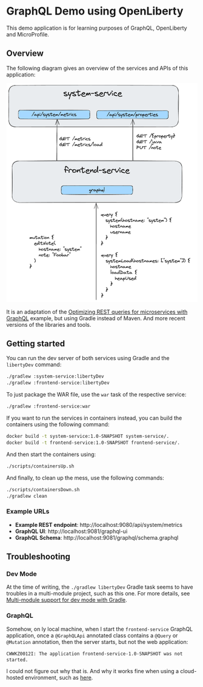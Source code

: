 # GraphQL Demo using OpenLiberty

This demo application is for learning purposes of GraphQL, OpenLiberty and MicroProfile.

## Overview

The following diagram gives an overview of the services and APIs of this application:

![Backend architecture](./assets/arch.png)

It is an adaptation of the [Optimizing REST queries for microservices with GraphQL](https://openliberty.io/guides/microprofile-graphql.html)
example, but using Gradle instead of Maven. And more recent versions of the libraries and tools.

## Getting started

You can run the dev server of both services using Gradle and the `libertyDev` command:

```bash
./gradlew :system-service:libertyDev
./gradlew :frontend-service:libertyDev
```

To just package the WAR file, use the `war` task of the respective service:

```bash
./gradlew :frontend-service:war
```

If you want to run the services in containers instead, you can build the containers using the following command:

```bash
docker build -t system-service:1.0-SNAPSHOT system-service/.
docker build -t frontend-service:1.0-SNAPSHOT frontend-service/.
```

And then start the containers using:

```bash
./scripts/containersUp.sh
```

And finally, to clean up the mess, use the following commands:

```bash
./scripts/containersDown.sh
./gradlew clean
```

### Example URLs

- **Example REST endpoint**: http://localhost:9080/api/system/metrics
- **GraphQL UI**: http://localhost:9081/graphql-ui
- **GraphQL Schema**: http://localhost:9081/graphql/schema.graphql

## Troubleshooting

### Dev Mode

At the time of writing, the `./gradlew libertyDev` Gradle task seems to have troubles in a multi-module
project, such as this one. For more details,
see [Multi-module support for dev mode with Gradle](https://github.com/OpenLiberty/ci.gradle/issues/625).

### GraphQL

Somehow, on ly local machine, when I start the `frontend-service` GraphQL application,
once a `@GraphQLApi` annotated class contains a `@Query` or `@Mutation` annotation,
then the server starts, but not the web application:

```
CWWKZ0012I: The application frontend-service-1.0-SNAPSHOT was not started.
```

I could not figure out why that is. And why it works fine when using a cloud-hosted
environment, such as [here](https://labs.cognitiveclass.ai/v2/tools/cloud-ide-kubernetes?ulid=ulid-812456d6b35c82f3977b79e38eeef955c035f3b4).
